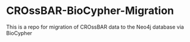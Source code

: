 # CROssBAR-BioCypher-Migration
This is a repo for migration of CROssBAR data to the Neo4j database via BioCypher
